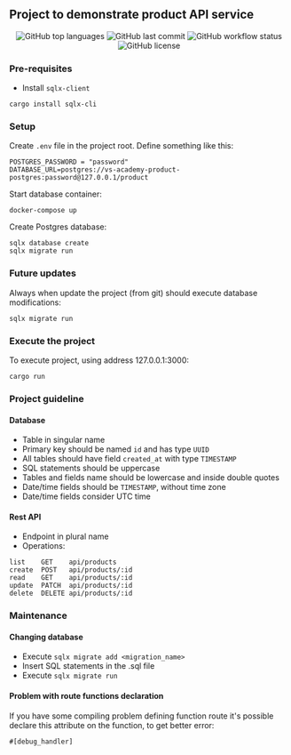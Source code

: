 ## Project to demonstrate product API service

<p align="center">
  <img alt="GitHub top languages" src="https://img.shields.io/github/languages/top/VS-Microservices-Academy/service-product.svg">

  <img alt="GitHub last commit" src="https://img.shields.io/github/last-commit/VS-Microservices-Academy/service-product.svg">

  <img alt="GitHub workflow status" src="https://github.com/VS-Microservices-Academy/service-product/actions/workflows/.github/workflows/test.yml/badge.svg">

  <img alt="GitHub license" src="https://img.shields.io/github/license/VS-Microservices-Academy/service-product.svg">
</p>

### Pre-requisites

- Install `sqlx-client`

```
cargo install sqlx-cli
```

### Setup

Create `.env` file in the project root. Define something like this:

```
POSTGRES_PASSWORD = "password"
DATABASE_URL=postgres://vs-academy-product-postgres:password@127.0.0.1/product
```

Start database container:

```
docker-compose up
```

Create Postgres database:

```
sqlx database create
sqlx migrate run
```

### Future updates

Always when update the project (from git) should execute database modifications:

```
sqlx migrate run
```

### Execute the project

To execute project, using address 127.0.0.1:3000:

```
cargo run
```

### Project guideline

#### Database

- Table in singular name
- Primary key should be named `id` and has type `UUID`
- All tables should have field `created_at` with type `TIMESTAMP`
- SQL statements should be uppercase
- Tables and fields name should be lowercase and inside double quotes
- Date/time fields should be `TIMESTAMP`, without time zone
- Date/time fields consider UTC time

#### Rest API

- Endpoint in plural name
- Operations:

```
list    GET    api/products
create  POST   api/products/:id
read    GET    api/products/:id
update  PATCH  api/products/:id
delete  DELETE api/products/:id
```

### Maintenance

#### Changing database

- Execute `sqlx migrate add <migration_name>`
- Insert SQL statements in the .sql file
- Execute `sqlx migrate run`

#### Problem with route functions declaration

If you have some compiling problem defining function route it's possible declare this attribute on the function, to get better error:

```
#[debug_handler]
```
